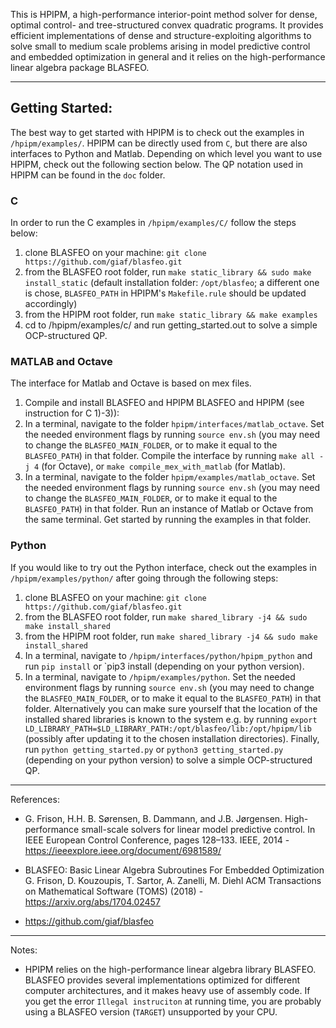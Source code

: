 This is HPIPM, a high-performance interior-point method solver for dense, optimal control- and tree-structured convex quadratic programs.
It provides efficient implementations of dense and structure-exploiting algorithms to solve small to medium scale problems arising in model predictive control and embedded optimization in general and it relies on the high-performance linear algebra package BLASFEO.

--------------------------------------------------

## Getting Started:
The best way to get started with HPIPM is to check out the examples in `/hpipm/examples/`.
HPIPM can be directly used from `C`, but there are also interfaces to Python and Matlab.
Depending on which level you want to use HPIPM, check out the following section below.
The QP notation used in HPIPM can be found in the `doc` folder.

### C
In order to run the C examples in `/hpipm/examples/C/` follow the steps below:
1) clone BLASFEO on your machine: `git clone https://github.com/giaf/blasfeo.git` 
2) from the BLASFEO root folder, run `make static_library && sudo make install_static` (default installation folder: `/opt/blasfeo`; a different one is chose, `BLASFEO_PATH` in HPIPM's `Makefile.rule` should be updated accordingly)
3) from the HPIPM root folder, run `make static_library && make examples`
4) cd to /hpipm/examples/c/ and run getting_started.out to solve a simple OCP-structured QP.

### MATLAB and Octave
The interface for Matlab and Octave is based on mex files.
1) Compile and install BLASFEO and HPIPM BLASFEO and HPIPM (see instruction for C 1)-3)):
2) In a terminal, navigate to the folder `hpipm/interfaces/matlab_octave`.
Set the needed environment flags by running `source env.sh` (you may need to change the `BLASFEO_MAIN_FOLDER`, or to make it equal to the `BLASFEO_PATH`) in that folder.
Compile the interface by running `make all -j 4` (for Octave), or `make compile_mex_with_matlab` (for Matlab).
3) In a terminal, navigate to the folder `hpipm/examples/matlab_octave`.
Set the needed environment flags by running `source env.sh` (you may need to change the `BLASFEO_MAIN_FOLDER`, or to make it equal to the `BLASFEO_PATH`) in that folder.
Run an instance of Matlab or Octave from the same terminal.
Get started by running the examples in that folder.

### Python
If you would like to try out the Python interface, check out the examples in `/hpipm/examples/python/` after going through the following steps:
1) clone BLASFEO on your machine: `git clone https://github.com/giaf/blasfeo.git`
2) from the BLASFEO root folder, run `make shared_library -j4 && sudo make install_shared`
3) from the HPIPM root folder, run `make shared_library -j4 && sudo make install_shared`
4) In a terminal, navigate to `/hpipm/interfaces/python/hpipm_python` and run `pip install` or  `pip3 install  (depending on your python version).
5) In a terminal, navigate to `/hpipm/examples/python`.
Set the needed environment flags by running `source env.sh` (you may need to change the `BLASFEO_MAIN_FOLDER`, or to make it equal to the `BLASFEO_PATH`) in that folder.
Alternatively you can make sure yourself that the location of the installed shared libraries is known to the system e.g. by running `export LD_LIBRARY_PATH=$LD_LIBRARY_PATH:/opt/blasfeo/lib:/opt/hpipm/lib` (possibly after updating it to the chosen installation directories).
Finally, run `python getting_started.py` or `python3 getting_started.py` (depending on your python version) to solve a simple OCP-structured QP.

--------------------------------------------------

References:

- G. Frison, H.H. B. Sørensen, B. Dammann, and J.B. Jørgensen. High-performance
small-scale solvers for linear model predictive control. In
IEEE European Control Conference, pages 128–133. IEEE, 2014 - <https://ieeexplore.ieee.org/document/6981589/>

- BLASFEO: Basic Linear Algebra Subroutines For Embedded Optimization
G. Frison, D. Kouzoupis, T. Sartor, A. Zanelli, M. Diehl
ACM Transactions on Mathematical Software (TOMS) (2018) - <https://arxiv.org/abs/1704.02457>

- <https://github.com/giaf/blasfeo>

--------------------------------------------------

Notes:

- HPIPM relies on the high-performance linear algebra library BLASFEO.
BLASFEO provides several implementations optimized for different computer architectures, and it makes heavy use of assembly code.
If you get the error `Illegal instruciton` at running time, you are probably using a BLASFEO version (`TARGET`) unsupported by your CPU.

